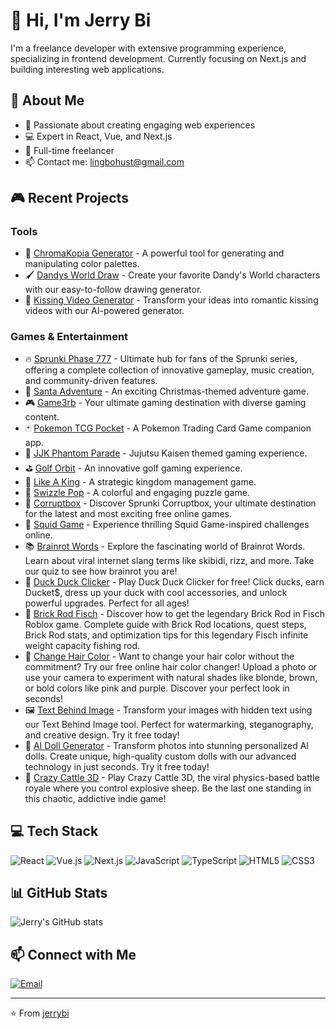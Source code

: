 # 👋 Hi, I'm Jerry Bi

I'm a freelance developer with extensive programming experience, specializing in frontend development. Currently focusing on Next.js and building interesting web applications.

## 🚀 About Me
- 🔭 Passionate about creating engaging web experiences
- 💻 Expert in React, Vue, and Next.js
- 🌟 Full-time freelancer
- 📫 Contact me: lingbohust@gmail.com

## 🎮 Recent Projects

### Tools
- 🎨 [ChromaKopia Generator](https://chromakopiagenerator.net) - A powerful tool for generating and manipulating color palettes.
- 🖌️ [Dandys World Draw](https://dandysworlddraw.com) - Create your favorite Dandy's World characters with our easy-to-follow drawing generator.
- 💏 [Kissing Video Generator](https://kissingvideogenerator.com) - Transform your ideas into romantic kissing videos with our AI-powered generator.

### Games & Entertainment
- 🔥 [Sprunki Phase 777](https://sprunkiphase777.com) - Ultimate hub for fans of the Sprunki series, offering a complete collection of innovative gameplay, music creation, and community-driven features.
- 🎅 [Santa Adventure](https://santaadventure.net) - An exciting Christmas-themed adventure game.
- 🎮 [Game3rb](https://game3rb.games) - Your ultimate gaming destination with diverse gaming content.
- 🃏 [Pokemon TCG Pocket](https://pokemontcgpocket.xyz) - A Pokemon Trading Card Game companion app.
- 👻 [JJK Phantom Parade](https://jjkphantomparade.com) - Jujutsu Kaisen themed gaming experience.
- ⛳ [Golf Orbit](https://golforbit.org) - An innovative golf gaming experience.
- 👑 [Like A King](https://likeaking.net) - A strategic kingdom management game.
- 🎪 [Swizzle Pop](https://swizzlepop.net) - A colorful and engaging puzzle game.
- 🎪 [Corruptbox](https://corruptbox.biz) - Discover Sprunki Corruptbox, your ultimate destination for the latest and most exciting free online games.
- 🐙 [Squid Game](https://squid-game.run) - Experience thrilling Squid Game-inspired challenges online.
- 📚 [Brainrot Words](https://brainrotwords.net) - Explore the fascinating world of Brainrot Words. Learn about viral internet slang terms like skibidi, rizz, and more. Take our quiz to see how brainrot you are!
- 🦢 [Duck Duck Clicker](https://duck-duck-clicker.com) - Play Duck Duck Clicker for free! Click ducks, earn Ducket$, dress up your duck with cool accessories, and unlock powerful upgrades. Perfect for all ages!
- 🎣 [Brick Rod Fisch](https://brickrodfisch.com) - Discover how to get the legendary Brick Rod in Fisch Roblox game. Complete guide with Brick Rod locations, quest steps, Brick Rod stats, and optimization tips for this legendary Fisch infinite weight capacity fishing rod.
- 💇 [Change Hair Color](https://changehaircolor.net) - Want to change your hair color without the commitment? Try our free online hair color changer! Upload a photo or use your camera to experiment with natural shades like blonde, brown, or bold colors like pink and purple. Discover your perfect look in seconds!
- 🖼️ [Text Behind Image](https://text-behind-image.net) - Transform your images with hidden text using our Text Behind Image tool. Perfect for watermarking, steganography, and creative design. Try it free today!
- 🎎 [AI Doll Generator](https://ai-doll-generator.net) - Transform photos into stunning personalized AI dolls. Create unique, high-quality custom dolls with our advanced technology in just seconds. Try it free today!
- 🐑 [Crazy Cattle 3D](https://crazycattle3dgame.net) - Play Crazy Cattle 3D, the viral physics-based battle royale where you control explosive sheep. Be the last one standing in this chaotic, addictive indie game!

## 💻 Tech Stack
![React](https://img.shields.io/badge/-React-61DAFB?style=flat&logo=react&logoColor=black)
![Vue.js](https://img.shields.io/badge/-Vue.js-4FC08D?style=flat&logo=vue.js&logoColor=white)
![Next.js](https://img.shields.io/badge/-Next.js-000000?style=flat&logo=next.js&logoColor=white)
![JavaScript](https://img.shields.io/badge/-JavaScript-F7DF1E?style=flat&logo=javascript&logoColor=black)
![TypeScript](https://img.shields.io/badge/-TypeScript-3178C6?style=flat&logo=typescript&logoColor=white)
![HTML5](https://img.shields.io/badge/-HTML5-E34F26?style=flat&logo=html5&logoColor=white)
![CSS3](https://img.shields.io/badge/-CSS3-1572B6?style=flat&logo=css3&logoColor=white)

## 📊 GitHub Stats
![Jerry's GitHub stats](https://github-readme-stats.vercel.app/api?username=jerrybi&show_icons=true&theme=radical)

## 📫 Connect with Me
[![Email](https://img.shields.io/badge/-Email-D14836?style=flat&logo=gmail&logoColor=white)](mailto:lingbohust@gmail.com)

---
⭐️ From [jerrybi](https://github.com/jerrybi)
